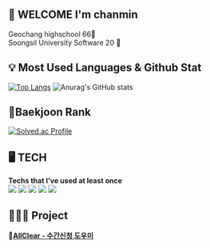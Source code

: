 ## 👋 WELCOME I'm chanmin 

Geochang highschool 66🏨<br/>
Soongsil University Software 20 🏬

## 💡 Most Used Languages & Github Stat
[![Top Langs](https://github-readme-stats.vercel.app/api/top-langs/?username=chanmin-00&layout=compact)](https://github.com/chanmin-00/github-readme-stats)
![Anurag's GitHub stats](https://github-readme-stats.vercel.app/api?username=chanmin-00&show_icons=true&theme=radical)
## 💎Baekjoon Rank 
[![Solved.ac Profile](http://mazassumnida.wtf/api/v2/generate_badge?boj=jjw421412)](https://solved.ac/jjw421412/)

## 🖥️ **TECH** 
**Techs that I've used at least once<br/>**
<img src="https://img.shields.io/badge/cplusplus-00599C?style=flat-square&logo=cplusplus&logoColor=white"/> <img src="https://img.shields.io/badge/c-A8B9CC?style=flat-square&logo=c&logoColor=white"/> <img src="https://img.shields.io/badge/java-007396?style=for-the-badge&logo=java&logoColor=white">
<img src="https://img.shields.io/badge/spring-6DB33F?style=for-the-badge&logo=spring&logoColor=white"> <img src = "https://img.shields.io/badge/python-3670A0?style=for-the-badge&logo=python&logoColor=ffdd54">

## 👩‍👧‍👦 **Project** 
**🏬[AllClear - 수간신청 도우미](https://github.com/AC-corporation/server)**
<!--
**chanmin-00/chanmin-00** is a ✨ _special_ ✨ repository because its `README.md` (this file) appears on your GitHub profile.

Here are some ideas to get you started:

- 🔭 I’m currently working on ...
- 🌱 I’m currently learning ...
- 👯 I’m looking to collaborate on ...
- 🤔 I’m looking for help with ...
- 💬 Ask me about ...
- 📫 How to reach me: ...
- 😄 Pronouns: ...
- ⚡ Fun fact: ...
-->
